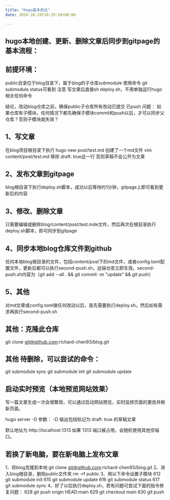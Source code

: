 ```yaml
---
title: "Hugo基本用法"
date: 2020-10-28T10:29:18+08:00

---
```


## hugo本地创建、更新、删除文章后同步到gitpage的基本流程：

## 前提环境：
public目录位于blog目录下，属于blog的子仓库submodule 使用命令 git submodule status可看到
注意 写文章后直接sh deploy.sh，不用单独运行hugo相关任何命令

结论，改动blog仓库之前，确保public子仓库所有改动已提交 已push
问题： 如果仓库有子模块，任何情况下都先确保子模块commit和push以后，才可以同步父仓库？否则子模块就失效？


## 1、写文章
在blog项目根目录下执行 hugo new post/test.md 创建了一个md文件
vim content/post/test.md 移除 draft: true这一行  否则草稿不会公开为文章

## 2、发布文章到gitpage
blog根目录下执行deploy.sh脚本，成功以后等待约1分钟，gitpage上即可看到更新后的内容

## 3、修改、删除文章
只需要编辑或删除blog/content/post/test.mde文件，然后再次在根目录执行deploy.sh脚本，即可同步到gitpage

## 4、同步本地blog仓库文件到github
任何本地blog根目录的文件，包括content/post下的md文件，或者config.toml配置文件，更新后都可以执行second-push.sh，远端仓库立即生效。second-push.sh内容为（git add --all . && git commit -m "update" && git push）

## 5、其他
对md文章或config.toml做任何改动以后，首先需要执行deploy.sh。然后如有需求再执行second-push.sh

## 其他：克隆此仓库
git clone git@github.com:richard-chen93/blog.git

## 其他  待删除，可以尝试的命令：
git submodule sync
git submodule init
git submodule update

## 启动实时预览（本地预览网站效果）
写一篇文章生成一次会很繁琐，可以通过启动网站预览，实时监控页面的更改并刷新页面。

hugo server -D
参数： -D 输出包括标记为 draft: true 的草稿文章

默认地址为 http://localhost:1313 如果 1313 端口被占用，会随机使用其他空端口。

## 若换了新电脑，要在新电脑上发布文章
1、将blog克隆到本地  git clone git@github.com:richard-chen93/blog.git
2、进入blog根目录，删除public文件夹 rm -rf public
3、用以下命令设置子模块
  612  git submodule init
  615  git submodule update
  616  git submodule status
  617  git submodule sync
4、好了以后执行deploy.sh，若有问题可尝试下面的指令修复问题：
  628  git push origin HEAD:main
  629  git checkout main
  630  git push
